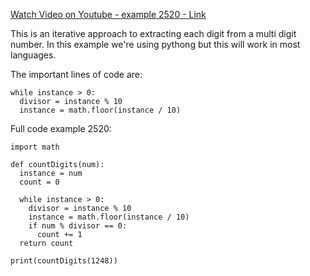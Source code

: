[Watch Video on Youtube - example 2520 - Link](https://youtu.be/BeS_4efa7-U)

This is an iterative approach to extracting each digit from a multi digit number. In this example we're using pythong but this will work in most languages.

The important lines of code are:

```
while instance > 0:
  divisor = instance % 10
  instance = math.floor(instance / 10)
```


Full code example 2520:

```
import math

def countDigits(num):
  instance = num
  count = 0

  while instance > 0:
    divisor = instance % 10
    instance = math.floor(instance / 10)
    if num % divisor == 0:
      count += 1
  return count

print(countDigits(1248))
```

